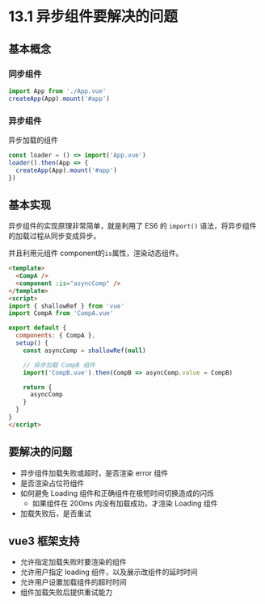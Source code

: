 # 13.1 异步组件要解决的问题

## 基本概念

### 同步组件

```js
import App from './App.vue'
createApp(App).mount('#app')
```

### 异步组件

异步加载的组件

```js
const loader = () => import('App.vue')
loader().then(App => {
  createApp(App).mount('#app')
})
```

## 基本实现

异步组件的实现原理非常简单，就是利用了 ES6 的 `import()` 语法，将异步组件的加载过程从同步变成异步。

并且利用元组件 component的`is`属性，渲染动态组件。

```html
<template>
  <CompA />
  <component :is="asyncComp" />
</template>
<script>
import { shallowRef } from 'vue'
import CompA from 'CompA.vue'

export default {
  components: { CompA },
  setup() {
    const asyncComp = shallowRef(null)

    // 异步加载 CompB 组件
    import('CompB.vue').then(CompB => asyncComp.value = CompB)

    return {
      asyncComp
    }
  }
}
</script>
```

## 要解决的问题

- 异步组件加载失败或超时，是否渲染 error 组件
- 是否渲染占位符组件
- 如何避免 Loading 组件和正确组件在极短时间切换造成的闪烁
  - 如果组件在 200ms 内没有加载成功，才渲染 Loading 组件
- 加载失败后，是否重试

## vue3 框架支持

- 允许指定加载失败时要渲染的组件
- 允许用户指定 loading 组件，以及展示改组件的延时时间
- 允许用户设置加载组件的超时时间
- 组件加载失败后提供重试能力
